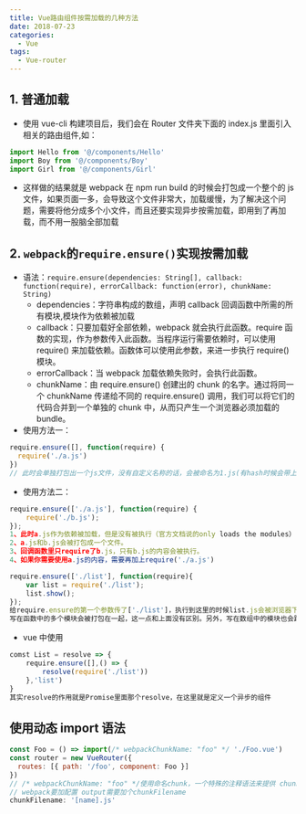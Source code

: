 ```yaml
---
title: Vue路由组件按需加载的几种方法
date: 2018-07-23
categories:
  - Vue
tags:
  - Vue-router
---
```


## 1. 普通加载

- 使用 vue-cli 构建项目后，我们会在 Router 文件夹下面的 index.js 里面引入相关的路由组件,如：

```js
import Hello from '@/components/Hello'
import Boy from '@/components/Boy'
import Girl from '@/components/Girl'
```

- 这样做的结果就是 webpack 在 npm run build 的时候会打包成一个整个的 js 文件，如果页面一多，会导致这个文件非常大，加载缓慢，为了解决这个问题，需要将他分成多个小文件，而且还要实现异步按需加载，即用到了再加载，而不用一股脑全部加载

## 2. `webpack`的`require.ensure()`实现按需加载

- 语法：`require.ensure(dependencies: String[], callback: function(require), errorCallback: function(error), chunkName: String)`
  - dependencies：字符串构成的数组，声明 callback 回调函数中所需的所有模块,模块作为依赖被加载
  - callback：只要加载好全部依赖，webpack 就会执行此函数。require 函数的实现，作为参数传入此函数。当程序运行需要依赖时，可以使用 require() 来加载依赖。函数体可以使用此参数，来进一步执行 require() 模块。
  - errorCallback：当 webpack 加载依赖失败时，会执行此函数。
  - chunkName：由 require.ensure() 创建出的 chunk 的名字。通过将同一个 chunkName 传递给不同的 require.ensure() 调用，我们可以将它们的代码合并到一个单独的 chunk 中，从而只产生一个浏览器必须加载的 bundle。
- 使用方法一：

```js
require.ensure([], function(require) {
  require('./a.js')
})
// 此时会单独打包出一个js文件，没有自定义名称的话，会被命名为1.js(有hash时候会带上md5)
```

- 使用方法二：

```js
require.ensure(['./a.js'], function(require) {
    require('./b.js');
});
1、此时a.js作为依赖被加载，但是没有被执行（官方文档说的only loads the modules）
2、a.js和b.js会被打包成一个文件。
3、回调函数里只require了b.js，只有b.js的内容会被执行。
4、如果你需要使用a.js的内容，需要再加上require('./a.js')

require.ensure(['./list'], function(require){
    var list = require('./list');
    list.show();
});
给require.ensure的第一个参数传了['./list']，执行到这里的时候list.js会被浏览器下载下来，但是并不会执行list.js模块中的代码，也就是webpack官网说的，不会进行evaluate。真正进行evaluate的时候是到了后面这句var list = require('./list');这就是所谓的懒执行。
写在函数中的多个模块会被打包在一起，这一点和上面没有区别。另外，写在数组中的模块也会跟他们打包在一起，不管你有没有手动执行。
```

- vue 中使用

```js
comst List = resolve => {
    require.ensure([],() => {
        resolve(require('./list'))
    },'list')
}
其实resolve的作用就是Promise里面那个resolve，在这里就是定义一个异步的组件
```

## 使用动态 import 语法

```js
const Foo = () => import(/* webpackChunkName: "foo" */ './Foo.vue')
const router = new VueRouter({
  routes: [{ path: '/foo', component: Foo }]
})
// /* webpackChunkName: "foo" */使用命名chunk，一个特殊的注释语法来提供 chunk name (需要 Webpack > 2.4)
// webpack要加配置 output需要加个chunkFilename
chunkFilename: '[name].js'
```
